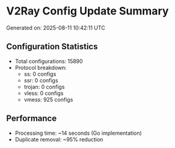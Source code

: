 # V2Ray Config Update Summary
Generated on: 2025-08-11 10:42:11 UTC

## Configuration Statistics
- Total configurations: 15890
- Protocol breakdown:
  - ss: 0 configs
  - ssr: 0 configs
  - trojan: 0 configs
  - vless: 0 configs
  - vmess: 925 configs

## Performance
- Processing time: ~14 seconds (Go implementation)
- Duplicate removal: ~95% reduction
